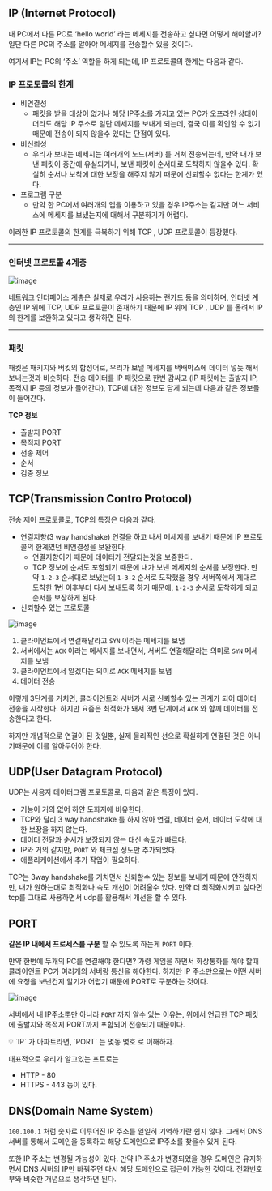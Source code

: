 ## IP (Internet Protocol)

내 PC에서 다른 PC로 ‘hello world’ 라는 메세지를 전송하고 싶다면 어떻게 해야할까? 일단 다른 PC의 주소를 알아야 메세지를 전송할수 있을 것이다.

여기서 IP는 PC의 ‘주소’ 역할을 하게 되는데, IP 프로토콜의 한계는 다음과 같다.

### IP 프로토콜의 한계

- 비연결성
  - 패킷을 받을 대상이 없거나 해당 IP주소를 가지고 있는 PC가 오프라인 상태이더라도 해당 IP 주소로 일단 메세지를 보내게 되는데, 결국 이를 확인할 수 없기때문에 전송이 되지 않을수 있다는 단점이 있다.
- 비신뢰성
  - 우리가 보내는 메세지는 여러개의 노드(서버) 를 거쳐 전송되는데, 만약 내가 보낸 패킷이 중간에 유실되거나, 보낸 패킷이 순서대로 도착하지 않을수 있다. 확실히 순서나 보착에 대한 보장을 해주지 않기 때문에 신뢰할수 없다는 한계가 있다.
- 프로그램 구분
  - 만약 한 PC에서 여러개의 앱을 이용하고 있을 경우 IP주소는 같지만 어느 서비스에 메세지를 보냈는지에 대해서 구분하기가 어렵다.

이러한 IP 프로토콜의 한계를 극복하기 위해 TCP , UDP 프로토콜이 등장했다.

---

### 인터넷 프로토콜 4계층

![image](https://github.com/jellyjw/HTTP-/assets/104891203/9f543fc6-6805-4ef1-bf21-f6ae554d913e)



네트워크 인터페이스 계층은 실제로 우리가 사용하는 랜카드 등을 의미하며, 인터넷 계층인 IP 위에 TCP, UDP 프로토콜이 존재하기 때문에 IP 위에 TCP , UDP 를 올려서 IP의 한계를 보완하고 있다고 생각하면 된다.

---

### 패킷

패킷은 패키지와 버킷의 합성어로, 우리가 보낼 메세지를 택배박스에 데이터 넣듯 해서 보내는것과 비슷하다. 전송 데이터를 IP 패킷으로 한번 감싸고 (IP 패킷에는 출발지 IP, 목적지 IP 등의 정보가 들어간다), TCP에 대한 정보도 담게 되는데 다음과 같은 정보들이 들어간다.

**TCP 정보**

- 출발지 PORT
- 목적지 PORT
- 전송 제어
- 순서
- 검증 정보

## TCP(Transmission Contro Protocol)

전송 제어 프로토콜로, TCP의 특징은 다음과 같다.

- 연결지향(3 way handshake)
  연결을 하고 나서 메세지를 보내기 때문에 IP 프로토콜의 한계였던 비연결성을 보완한다.
  - 연결지향이기 때문에 데이터가 전달되는것을 보증한다.
  - TCP 정보에 순서도 포함되기 때문에 내가 보낸 메세지의 순서를 보장한다. 만약 `1-2-3` 순서대로 보냈는데 `1-3-2` 순서로 도착했을 경우 서버쪽에서 제대로 도착한 1번 이후부터 다시 보내도록 하기 때문에, `1-2-3` 순서로 도착하게 되고 순서를 보장하게 된다.
- 신뢰할수 있는 프로토콜

![image](https://github.com/jellyjw/HTTP-/assets/104891203/e91ca590-28b7-41fd-b701-0c4cd4556401)


1. 클라이언트에서 연결해달라고 `SYN` 이라는 메세지를 보냄
2. 서버에서는 `ACK` 이라는 메세지를 보내면서, 서버도 연결해달라는 의미로 `SYN` 메세지를 보냄
3. 클라이언트에서 알겠다는 의미로 `ACK` 메세지를 보냄
4. 데이터 전송

이렇게 3단계를 거치면, 클라이언트와 서버가 서로 신뢰할수 있는 관계가 되어 데이터 전송을 시작한다. 하지만 요즘은 최적화가 돼서 3번 단계에서 `ACK` 와 함께 데이터를 전송한다고 한다.

하지만 개념적으로 연결이 된 것일뿐, 실제 물리적인 선으로 확실하게 연결된 것은 아니기때문에 이를 알아두어야 한다.

## UDP(User Datagram Protocol)

UDP는 사용자 데이터그램 프로토콜로, 다음과 같은 특징이 있다.

- 기능이 거의 없어 하얀 도화지에 비유한다.
- TCP와 달리 3 way handshake 를 하지 않아 연결, 데이터 순서, 데이터 도착에 대한 보장을 하지 않는다.
- 데이터 전달과 순서가 보장되지 않는 대신 속도가 빠르다.
- IP와 거의 같지만, `PORT` 와 체크섬 정도만 추가되었다.
- 애플리케이션에서 추가 작업이 필요하다.

TCP는 3way handshake를 거치면서 신뢰할수 있는 정보를 보내기 때문에 안전하지만, 내가 원하는대로 최적화나 속도 개선이 어려울수 있다. 만약 더 최적화시키고 싶다면 tcp를 그대로 사용하면서 udp를 활용해서 개선을 할 수 있다.

## PORT

**같은 IP 내에서 프로세스를 구분** 할 수 있도록 하는게 `PORT` 이다.

만약 한번에 두개의 PC를 연결해야 한다면? 가령 게임을 하면서 화상통화를 해야 할때 클라이언트 PC가 여러개의 서버랑 통신을 해야한다. 하지만 IP 주소만으로는 어떤 서버에 요청을 보낸건지 알기가 어렵기 때문에 PORT로 구분하는 것이다.

![image](https://github.com/jellyjw/HTTP-/assets/104891203/b1eda0eb-6baa-4e30-9237-497efc494ee8)


서버에서 내 IP주소뿐만 아니라 `PORT` 까지 알수 있는 이유는, 위에서 언급한 TCP 패킷에 출발지와 목적지 PORT까지 포함되어 전송되기 때문이다.

<aside>
💡 `IP` 가 아파트라면, `PORT` 는 몇동 몇호 로 이해하자.

</aside>

대표적으로 우리가 알고있는 포트로는

- HTTP - 80
- HTTPS - 443 등이 있다.

## DNS(Domain Name System)

`100.100.1` 처럼 숫자로 이루어진 IP 주소를 일일히 기억하기란 쉽지 않다. 그래서 DNS 서버를 통해서 도메인을 등록하고 해당 도메인으로 IP주소를 찾을수 있게 된다.

또한 IP 주소는 변경될 가능성이 있다. 만약 IP 주소가 변경되었을 경우 도메인은 유지하면서 DNS 서버의 IP만 바꿔주면 다시 해당 도메인으로 접근이 가능한 것이다. 전화번호부와 비슷한 개념으로 생각하면 된다.
